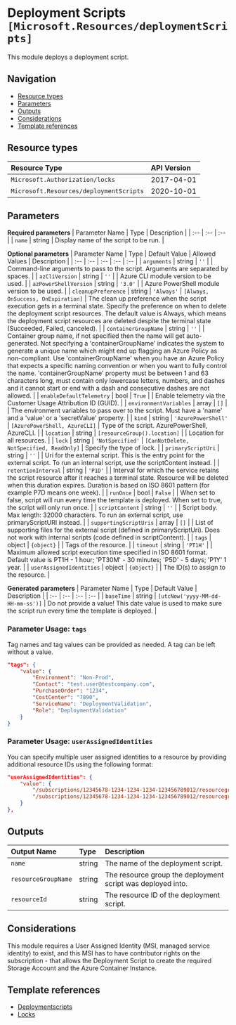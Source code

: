 # Deployment Scripts `[Microsoft.Resources/deploymentScripts]`

This module deploys a deployment script.

## Navigation

- [Resource types](#Resource-types)
- [Parameters](#Parameters)
- [Outputs](#Outputs)
- [Considerations](#Considerations)
- [Template references](#Template-references)

## Resource types

| Resource Type | API Version |
| :-- | :-- |
| `Microsoft.Authorization/locks` | 2017-04-01 |
| `Microsoft.Resources/deploymentScripts` | 2020-10-01 |

## Parameters

**Required parameters**
| Parameter Name | Type | Description |
| :-- | :-- | :-- |
| `name` | string | Display name of the script to be run. |

**Optional parameters**
| Parameter Name | Type | Default Value | Allowed Values | Description |
| :-- | :-- | :-- | :-- | :-- |
| `arguments` | string | `''` |  | Command-line arguments to pass to the script. Arguments are separated by spaces. |
| `azCliVersion` | string | `''` |  | Azure CLI module version to be used. |
| `azPowerShellVersion` | string | `'3.0'` |  | Azure PowerShell module version to be used. |
| `cleanupPreference` | string | `'Always'` | `[Always, OnSuccess, OnExpiration]` | The clean up preference when the script execution gets in a terminal state. Specify the preference on when to delete the deployment script resources. The default value is Always, which means the deployment script resources are deleted despite the terminal state (Succeeded, Failed, canceled). |
| `containerGroupName` | string | `''` |  | Container group name, if not specified then the name will get auto-generated. Not specifying a 'containerGroupName' indicates the system to generate a unique name which might end up flagging an Azure Policy as non-compliant. Use 'containerGroupName' when you have an Azure Policy that expects a specific naming convention or when you want to fully control the name. 'containerGroupName' property must be between 1 and 63 characters long, must contain only lowercase letters, numbers, and dashes and it cannot start or end with a dash and consecutive dashes are not allowed. |
| `enableDefaultTelemetry` | bool | `True` |  | Enable telemetry via the Customer Usage Attribution ID (GUID). |
| `environmentVariables` | array | `[]` |  | The environment variables to pass over to the script. Must have a 'name' and a 'value' or a 'secretValue' property. |
| `kind` | string | `'AzurePowerShell'` | `[AzurePowerShell, AzureCLI]` | Type of the script. AzurePowerShell, AzureCLI. |
| `location` | string | `[resourceGroup().location]` |  | Location for all resources. |
| `lock` | string | `'NotSpecified'` | `[CanNotDelete, NotSpecified, ReadOnly]` | Specify the type of lock. |
| `primaryScriptUri` | string | `''` |  | Uri for the external script. This is the entry point for the external script. To run an internal script, use the scriptContent instead. |
| `retentionInterval` | string | `'P1D'` |  | Interval for which the service retains the script resource after it reaches a terminal state. Resource will be deleted when this duration expires. Duration is based on ISO 8601 pattern (for example P7D means one week). |
| `runOnce` | bool | `False` |  | When set to false, script will run every time the template is deployed. When set to true, the script will only run once. |
| `scriptContent` | string | `''` |  | Script body. Max length: 32000 characters. To run an external script, use primaryScriptURI instead. |
| `supportingScriptUris` | array | `[]` |  | List of supporting files for the external script (defined in primaryScriptUri). Does not work with internal scripts (code defined in scriptContent). |
| `tags` | object | `{object}` |  | Tags of the resource. |
| `timeout` | string | `'PT1H'` |  | Maximum allowed script execution time specified in ISO 8601 format. Default value is PT1H - 1 hour; 'PT30M' - 30 minutes; 'P5D' - 5 days; 'P1Y' 1 year. |
| `userAssignedIdentities` | object | `{object}` |  | The ID(s) to assign to the resource. |

**Generated parameters**
| Parameter Name | Type | Default Value | Description |
| :-- | :-- | :-- | :-- |
| `baseTime` | string | `[utcNow('yyyy-MM-dd-HH-mm-ss')]` | Do not provide a value! This date value is used to make sure the script run every time the template is deployed. |


### Parameter Usage: `tags`

Tag names and tag values can be provided as needed. A tag can be left without a value.

```json
"tags": {
    "value": {
        "Environment": "Non-Prod",
        "Contact": "test.user@testcompany.com",
        "PurchaseOrder": "1234",
        "CostCenter": "7890",
        "ServiceName": "DeploymentValidation",
        "Role": "DeploymentValidation"
    }
}
```

### Parameter Usage: `userAssignedIdentities`

You can specify multiple user assigned identities to a resource by providing additional resource IDs using the following format:

```json
"userAssignedIdentities": {
    "value": {
        "/subscriptions/12345678-1234-1234-1234-123456789012/resourcegroups/validation-rg/providers/Microsoft.ManagedIdentity/userAssignedIdentities/adp-sxx-az-msi-x-001": {},
        "/subscriptions/12345678-1234-1234-1234-123456789012/resourcegroups/validation-rg/providers/Microsoft.ManagedIdentity/userAssignedIdentities/adp-sxx-az-msi-x-002": {}
    }
},
```

## Outputs

| Output Name | Type | Description |
| :-- | :-- | :-- |
| `name` | string | The name of the deployment script. |
| `resourceGroupName` | string | The resource group the deployment script was deployed into. |
| `resourceId` | string | The resource ID of the deployment script. |

## Considerations

This module requires a User Assigned Identity (MSI, managed service identity) to exist, and this MSI has to have contributor rights on the subscription - that allows the Deployment Script to create the required Storage Account and the Azure Container Instance.

## Template references

- [Deploymentscripts](https://docs.microsoft.com/en-us/azure/templates/Microsoft.Resources/2020-10-01/deploymentScripts)
- [Locks](https://docs.microsoft.com/en-us/azure/templates/Microsoft.Authorization/2017-04-01/locks)
